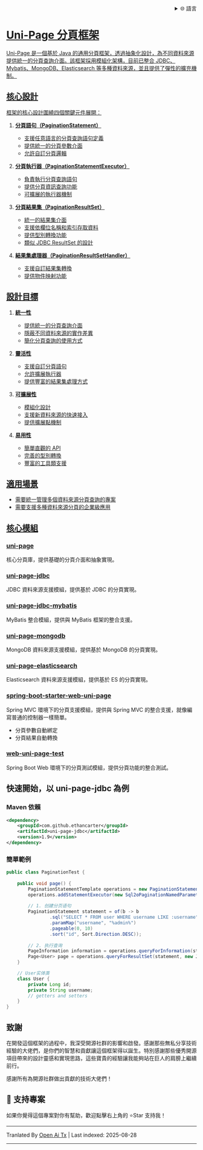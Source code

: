 
<div align="right">
  <details>
    <summary >🌐 語言</summary>
    <div>
      <div align="center">
        <a href="https://openaitx.github.io/view.html?user=ethan-carter-g&project=uni-page&lang=en">English</a>
        | <a href="https://openaitx.github.io/view.html?user=ethan-carter-g&project=uni-page&lang=zh-CN">簡體中文</a>
        | <a href="https://openaitx.github.io/view.html?user=ethan-carter-g&project=uni-page&lang=zh-TW">繁體中文</a>
        | <a href="https://openaitx.github.io/view.html?user=ethan-carter-g&project=uni-page&lang=ja">日本語</a>
        | <a href="https://openaitx.github.io/view.html?user=ethan-carter-g&project=uni-page&lang=ko">한국어</a>
        | <a href="https://openaitx.github.io/view.html?user=ethan-carter-g&project=uni-page&lang=hi">हिन्दी</a>
        | <a href="https://openaitx.github.io/view.html?user=ethan-carter-g&project=uni-page&lang=th">ไทย</a>
        | <a href="https://openaitx.github.io/view.html?user=ethan-carter-g&project=uni-page&lang=fr">Français</a>
        | <a href="https://openaitx.github.io/view.html?user=ethan-carter-g&project=uni-page&lang=de">Deutsch</a>
        | <a href="https://openaitx.github.io/view.html?user=ethan-carter-g&project=uni-page&lang=es">Español</a>
        | <a href="https://openaitx.github.io/view.html?user=ethan-carter-g&project=uni-page&lang=it">Italiano</a>
        | <a href="https://openaitx.github.io/view.html?user=ethan-carter-g&project=uni-page&lang=ru">Русский</a>
        | <a href="https://openaitx.github.io/view.html?user=ethan-carter-g&project=uni-page&lang=pt">Português</a>
        | <a href="https://openaitx.github.io/view.html?user=ethan-carter-g&project=uni-page&lang=nl">Nederlands</a>
        | <a href="https://openaitx.github.io/view.html?user=ethan-carter-g&project=uni-page&lang=pl">Polski</a>
        | <a href="https://openaitx.github.io/view.html?user=ethan-carter-g&project=uni-page&lang=ar">العربية</a>
        | <a href="https://openaitx.github.io/view.html?user=ethan-carter-g&project=uni-page&lang=fa">فارسی</a>
        | <a href="https://openaitx.github.io/view.html?user=ethan-carter-g&project=uni-page&lang=tr">Türkçe</a>
        | <a href="https://openaitx.github.io/view.html?user=ethan-carter-g&project=uni-page&lang=vi">Tiếng Việt</a>
        | <a href="https://openaitx.github.io/view.html?user=ethan-carter-g&project=uni-page&lang=id">Bahasa Indonesia</a>
        | <a href="https://openaitx.github.io/view.html?user=ethan-carter-g&project=uni-page&lang=as">অসমীয়া</
      </div>
    </div>
  </details>
</div>

# Uni-Page 分頁框架

Uni-Page 是一個基於 Java 的通用分頁框架，透過抽象化設計，為不同資料來源提供統一的分頁查詢介面。該框架採用模組化架構，目前已整合 JDBC、Mybatis、MongoDB、Elasticsearch 等多種資料來源，並且提供了彈性的擴充機制。

## 核心設計

框架的核心設計圍繞四個關鍵元件展開：

1. **分頁語句（PaginationStatement）**
    - 支援任意語言的分頁查詢語句定義
    - 提供統一的分頁參數介面
    - 允許自訂分頁邏輯

2. **分頁執行器（PaginationStatementExecutor）**
    - 負責執行分頁查詢語句
    - 提供分頁資訊查詢功能
    - 可擴展的執行器機制

3. **分頁結果集（PaginationResultSet）**
    - 統一的結果集介面
    - 支援依欄位名稱和索引存取資料
    - 提供型別轉換功能
    - 類似 JDBC ResultSet 的設計

4. **結果集處理器（PaginationResultSetHandler）**
    - 支援自訂結果集轉換
    - 提供物件映射功能


## 設計目標

1. **統一性**
    - 提供統一的分頁查詢介面
    - 隱蔽不同資料來源的實作差異
    - 簡化分頁查詢的使用方式

2. **靈活性**
    - 支援自訂分頁語句
    - 允許擴展執行器
    - 提供豐富的結果集處理方式

3. **可擴展性**
    - 模組化設計
    - 支援新資料來源的快速接入
    - 提供擴展點機制

4. **易用性**
    - 簡單直觀的 API
    - 完善的型別轉換
    - 豐富的工具類支援
## 適用場景

- 需要統一管理多個資料來源分頁查詢的專案
- 需要支援多種資料來源分頁的企業級應用

## 核心模組

### [uni-page](https://github.com/ethan-carter-g/uni-page/tree/main/uni-page)
核心分頁庫，提供基礎的分頁介面和抽象實現。

### [uni-page-jdbc](https://github.com/ethan-carter-g/uni-page/tree/main/uni-page-jdbc)
JDBC 資料來源支援模組，提供基於 JDBC 的分頁實現。

### [uni-page-jdbc-mybatis](https://github.com/ethan-carter-g/uni-page/tree/main/uni-page-jdbc-mybatis)
MyBatis 整合模組，提供與 MyBatis 框架的整合支援。
    
### [uni-page-mongodb](https://github.com/ethan-carter-g/uni-page/tree/main/uni-page-mongodb)
MongoDB 資料來源支援模組，提供基於 MongoDB 的分頁實現。

### [uni-page-elasticsearch](https://github.com/ethan-carter-g/uni-page/tree/main/uni-page-elasticsearch)
Elasticsearch 資料來源支援模組，提供基於 ES 的分頁實現。

### [spring-boot-starter-web-uni-page](https://github.com/ethan-carter-g/uni-page/tree/main/spring-boot-starter-web-uni-page)
Spring MVC 環境下的分頁支援模組，提供與 Spring MVC 的整合支援，就像編寫普通的控制器一樣簡單。
- 分頁參數自動綁定
- 分頁結果自動轉換

### [web-uni-page-test](https://github.com/ethan-carter-g/uni-page/tree/main/web-uni-page-test)
Spring Boot Web 環境下的分頁測試模組，提供分頁功能的整合測試。


## 快速開始，以 uni-page-jdbc 為例

### Maven 依賴

```xml
<dependency>
    <groupId>com.github.ethancarter</groupId>
    <artifactId>uni-page-jdbc</artifactId>
    <version>1.9</version>
</dependency>
```

### 簡單範例

```java
public class PaginationTest {
   
    public void page() {
        PaginationStatementTemplate operations = new PaginationStatementTemplate();
        operations.addStatementExecutor(new Sql2oPaginationNamedParameterStatementExecutor(dataSource));
        
        // 1. 创建分页语句
        PaginationStatement statement = of(b -> b
                .sql("SELECT * FROM user WHERE username LIKE :username")
                .paramMap("username", "%admin%")
                .pageable(0, 10)
                .sort("id", Sort.Direction.DESC));
        
        // 2. 执行查询
        PageInformation information = operations.queryForInformation(statement);
        Page<User> page = operations.queryForResultSet(statement, new JdbcBeanPropertyPaginationRowMapper<>(User.class));
    }

    // User实体类
    class User {
        private Long id;
        private String username;
        // getters and setters
    }
}
```


## 致謝

在開發這個框架的過程中，我深受開源社群的影響和啟發。感謝那些無私分享技術經驗的大佬們，是你們的智慧和貢獻讓這個框架得以誕生。特別感謝那些優秀開源項目帶來的設計靈感和實現思路，這些寶貴的經驗讓我能夠站在巨人的肩膀上繼續前行。

感謝所有為開源社群做出貢獻的技術大佬們！

## 🌟 支持專案
如果你覺得這個專案對你有幫助，歡迎點擊右上角的 ⭐Star 支持我！


---

Tranlated By [Open Ai Tx](https://github.com/OpenAiTx/OpenAiTx) | Last indexed: 2025-08-28

---